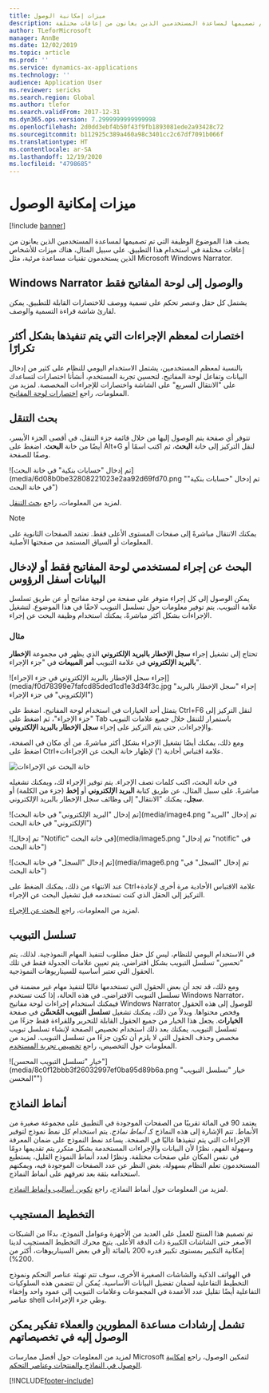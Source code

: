 ```yaml
---
title: ميزات إمكانية الوصول
description: يصف هذا الموضوع الوظيفة التي تم تصميمها لمساعدة المستخدمين الذين يعانون من إعاقات مختلفة.
author: TLeforMicrosoft
manager: AnnBe
ms.date: 12/02/2019
ms.topic: article
ms.prod: ''
ms.service: dynamics-ax-applications
ms.technology: ''
audience: Application User
ms.reviewer: sericks
ms.search.region: Global
ms.author: tlefor
ms.search.validFrom: 2017-12-31
ms.dyn365.ops.version: 7.2999999999999998
ms.openlocfilehash: 2d0dd3ebf4b50f43f9fb1893081ede2a93428c72
ms.sourcegitcommit: b112925c389a460a98c3401cc2c67df7091b066f
ms.translationtype: HT
ms.contentlocale: ar-SA
ms.lasthandoff: 12/19/2020
ms.locfileid: "4798685"
---
```

# <a name="accessibility-features"></a>ميزات إمكانية الوصول

[!include [banner](../includes/banner.md)]

يصف هذا الموضوع الوظيفة التي تم تصميمها لمساعدة المستخدمين الذين يعانون من إعاقات مختلفة في استخدام هذا التطبيق. على سبيل المثال، هناك ميزات للأشخاص الذين يستخدمون تقنيات مساعدة مرئية، مثل Microsoft Windows Narrator.

## <a name="windows-narrator-and-keyboard-only-access"></a>Windows Narrator والوصول إلى لوحة المفاتيح فقط

يشتمل كل حقل وعنصر تحكم على تسمية ووصف للاختصارات القابلة للتطبيق. يمكن لقارئ شاشة قراءة التسمية والوصف.

## <a name="shortcuts-for-the-most-frequently-performed-actions"></a>اختصارات لمعظم الإجراءات التي يتم تنفيذها بشكل أكثر تكرارًا

بالنسبة لمعظم المستخدمين، يشتمل الاستخدام اليومي للنظام على كثير من إدخال البيانات وتفاعل لوحة المفاتيح. لتحسين تجربة المستخدم، أنشأنا اختصارات لتساعدك على "الانتقال السريع" على الشاشة واختصارات للإجراءات المخصصة. لمزيد من المعلومات، راجع [اختصارات لوحة المفاتيح](shortcut-keys.md).

## <a name="navigation-search"></a>بحث التنقل

تتوفر أي صفحة يتم الوصول إليها من خلال قائمة جزء التنقل، في أقصى الجزء الأيسر، أيضًا من خانة **البحث**. اضغط على Alt+G لنقل التركيز إلى خانة **البحث**، ثم اكتب اسمًا أو وصفًا للصفحة.

![تم إدخال "حسابات بنكية" في خانة البحث](media/6d08b0be32808221023e2aa92d69fd70.png "تم إدخال "حسابات بنكية" في خانة البحث")

لمزيد من المعلومات، راجع [بحث التنقل](navigation-search.md).

> [!NOTE]
> يمكنك الانتقال مباشرةً إلى صفحات المستوى الأعلى فقط. تعتمد الصفحات الثانوية على المعلومات أو السياق المستمد من صفحتها الأصلية.

## <a name="action-search-for-keyboard-only-users-or-for-heads-down-data-entry"></a>البحث عن إجراء لمستخدمي لوحة المفاتيح فقط أو لإدخال البيانات أسفل الرؤوس

يمكن الوصول إلى كل إجراء متوفر على صفحة من لوحة مفاتيح أو عن طريق تسلسل علامة التبويب. يتم توفير معلومات حول تسلسل التبويب لاحقًا في هذا الموضوع. لتشغيل الإجراءات بشكل أكثر مباشرةً، يمكنك استخدام وظيفة البحث عن إجراء.

### <a name="example"></a>مثال

تحتاج إلى تشغيل إجراء **سجل الإخطار بالبريد الإلكتروني** الذي يظهر في مجموعة **الإخطار بالبريد الإلكتروني** في علامة التبويب **أمر المبيعات** في "جزء الإجراء".

![إجراء سجل الإخطار بالبريد الإلكتروني في جزء الإجراء](media/f0d78399e7fafcd85ded1cd1e3d34f3c.jpg "إجراء "سجل الإخطار بالبريد الإلكتروني" في جزء الإجراء")

يتمثل أحد الخيارات في استخدام لوحة المفاتيح. اضغط على Ctrl+F6 لنقل التركيز إلى "جزء الإجراء"، ثم اضغط على Tab باستمرار للتنقل خلال جميع علامات التبويب والإجراءات, حتى يتم التركيز على إجراء **سجل الإخطار بالبريد الإلكتروني**.

ومع ذلك، يمكنك أيضًا تشغيل الإجراء بشكل أكثر مباشرةً. من أي مكان في الصفحة، اضغط على Ctrl+علامة اقتباس أحادية (') لإظهار خانة البحث عن الإجراءات.

![خانة البحث عن الإجراءات](media/80f7e8c5ac412fdf2c8a12f7728f135a.jpg "خانة البحث عن الإجراءات")

في خانة البحث، اكتب كلمات تصف الإجراء. يتم توفير الإجراء لك، ويمكنك تشغيله مباشرةً. على سبيل المثال، عن طريق كتابة **البريد الإلكتروني** أو **إخط** (جزء من الكلمة) أو **سجل**، يمكنك "الانتقال" إلى وظائف سجل الإخطار بالبريد الإلكتروني.

![تم إدخال "البريد الإلكتروني" في خانة البحث](media/image4.png "تم إدخال "البريد الإلكتروني" في خانة البحث")

![تم إدخال "Notific" في خانة البحث](media/image5.png "تم إدخال "notific" في خانة البحث")

![تم إدخال "السجل" في خانة البحث](media/image6.png "تم إدخال "السجل" في خانة البحث")

عند الانتهاء من ذلك، يمكنك الضغط على Ctrl+علامة الاقتباس الأحادية مرة أخرى لإعادة التركيز إلى الحقل الذي كنت تستخدمه قبل تشغيل البحث عن الإجراء.

لمزيد من المعلومات، راجع [البحث عن الإجراء](action-search.md).

## <a name="tab-sequence"></a>تسلسل التبويب

في الاستخدام اليومي للنظام، ليس كل حقل مطلوب لتنفيذ المهام النموذجية. لذلك، يتم "تحسين" تسلسل التبويب بشكل افتراضي. يتم تعيين علامات الجدولة فقط في تلك الحقول التي تعتبر أساسية للسيناريوهات النموذجية.

ومع ذلك، قد تجد أن بعض الحقول التي تستخدمها غالبًا لتنفيذ مهام غير مضمنة في تسلسل التبويب الافتراضي. في هذه الحالة، إذا كنت تستخدم Windows Narrator، فيمكنك استخدام إجراءات لوحة مفاتيح Windows Narrator للوصول إلى هذه الحقول وفحص محتواها. وبدلاً من ذلك، يمكنك تشغيل **تسلسل التبويب المُحسَّن** في صفحة **الخيارات**. يجعل هذا الخيار من جميع الحقول القابلة للتحرير وللقراءة فقط جزءًا من تسلسل التبويب. يمكنك بعد ذلك استخدام تخصيص الصفحة لإنشاء تسلسل تبويب مخصص وحذف الحقول التي لا يلزم أن تكون جزءًا من تسلسل التبويب. لمزيد من المعلومات حول التخصيص، راجع [تخصيص تجربة المستخدم](personalize-user-experience.md).

![خيار "تسلسل التبويب المحسن"](media/8c0f12bbb3f26032997ef0ba95d89b6a.png "خيار "تسلسل التبويب المحسن"")

## <a name="form-patterns"></a>أنماط النماذج

يعتمد 90 في المائة تقريبًا من الصفحات الموجودة في التطبيق على مجموعة صغيرة من الأنماط. تتم الإشارة إلى هذه النماذج كـ *أنماط نماذج*. يتم استخدام كل نمط نموذج لتوفير الإجراءات التي يتم تنفيذها غالبًا في الصفحة. يساعد نمط النموذج على ضمان المعرفة وسهولة الفهم، نظرًا لأن البيانات والإجراءات المستخدمة بشكل متكرر يتم تقديمها دومًا في نفس المكان على صفحات مختلفة. ونظرًا لعدد أنماط النموذج القليل، يستطيع المستخدمون تعلم النظام بسهولة، بغض النظر عن عدد الصفحات الموجودة فيه، ويمكنهم استخدامه بثقة بعد تعرفهم على أنماط النماذج.

لمزيد من المعلومات حول أنماط النماذج، راجع [تكوين أساليب وأنماط النماذج](../../dev-itpro/user-interface/form-styles-patterns.md).

## <a name="responsive-layout"></a>التخطيط المستجيب

تم تصميم هذا المنتج للعمل على العديد من الأجهزة وعوامل النموذج، بدءًا من الشبكات الأصغر حتى الشاشات الكبيرة ذات الدقة الأعلى. يتيح محرك التخطيط المستجيب لدينا إمكانية التكبير بمستوى تكبير قدره 200 بالمائة (أو في بعض السيناريوهات، أكثر من 200%).

في الهواتف الذكية والشاشات الصغيرة الأخرى، سوف تتم تهيئة عناصر التحكم ونموذج التخطيط التفاعلية لضمان تفضيل البيانات الأساسية. يُمكن أن تتضمن هذه السلوكيات التفاعلية أيضًا تقليل عدد الأعمدة في المجموعات وعلامات التبويب إلى عمود واحد وإخفاء عناصر shell وطي جزء الإجراءات.

## <a name="guidance-to-help-developers-and-customers-incorporate-accessible-thinking-in-their-customizations"></a>تشمل إرشادات مساعدة المطورين والعملاء تفكير يمكن الوصول إليه في تخصيصاتهم

لمزيد من المعلومات حول أفضل ممارسات Microsoft لتمكين الوصول، راجع [إمكانية الوصول في النماذج والمنتجات وعناصر التحكم](../../dev-itpro/user-interface/enable-accessibility.md).


[!INCLUDE[footer-include](../../../includes/footer-banner.md)]